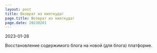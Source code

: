 ```yaml
---
layout: post
title: Возврат из ниоткуда!
page.title: Возврат из ниоткуда!
page.date: 20230201
---
```

2023-01-28


Восстановление содержимого блога на новой (для блога) платформе.
